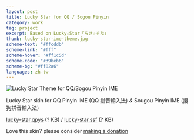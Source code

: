 ```yaml
---
layout: post
title: Lucky Star for QQ / Sogou Pinyin
category: work
tag: project
excerpt: Based on Lucky☆Star「らき☆すた」
thumb: lucky-star-ime-theme.jpg
scheme-text: "#ffcddb"
scheme-link: "#fff"
scheme-hover: "#ff1c5d"
scheme-code: "#39beb6"
scheme-bg: "#ff82a6"
languages: zh-tw
---
```


<p><img src="{{ site.file }}/lucky-star-for-sogou_large.png" alt="Lucky Star Theme for QQ/Sogou Pinyin IME"></p>

<p>Lucky Star skin for QQ Pinyin IME (QQ 拼音輸入法) <i>&amp;</i> Sougou Pinyin IME (搜狗拼音輸入法)</p>

<p class="download"><a href="http://shuru.qq.com/skin_detail?skin_id=4293199403">lucky-star.qpys</a> (? KB) / <a href="http://pinyin.sogou.com/skins/sv_307818.html">lucky-star.ssf</a> (? KB)</p>

<p class="store">Love this skin? please consider <a href="{{ '/donate/' | prepend: site.base }}">making a donation</a></p>
